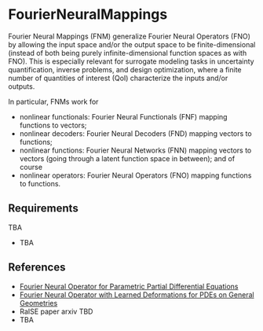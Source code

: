 # FourierNeuralMappings
Fourier Neural Mappings (FNM) generalize Fourier Neural Operators (FNO) by allowing the input space and/or the output space to be finite-dimensional (instead of both being purely infinite-dimensional function spaces as with FNO). This is especially relevant for surrogate modeling tasks in uncertainty quantification, inverse problems, and design optimization, where a finite number of quantities of interest (QoI) characterize the inputs and/or outputs.

In particular, FNMs work for
* nonlinear functionals: Fourier Neural Functionals (FNF) mapping functions to vectors;
* nonlinear decoders: Fourier Neural Decoders (FND) mapping vectors to functions;
* nonlinear functions: Fourier Neural Networks (FNN) mapping vectors to vectors (going through a latent function space in between); and of course
* nonlinear operators: Fourier Neural Operators (FNO) mapping functions to functions.

## Requirements
TBA
* TBA

## References
- [Fourier Neural Operator for Parametric Partial Differential Equations](https://arxiv.org/abs/2010.08895)
- [Fourier Neural Operator with Learned Deformations for PDEs on General Geometries](https://arxiv.org/abs/2207.05209)
- RaISE paper arxiv TBD
- TBA
